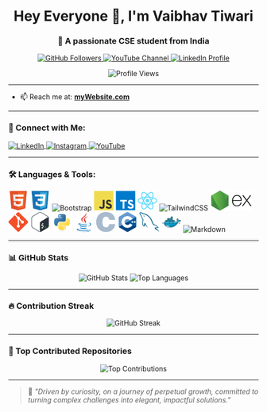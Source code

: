 <h1 align="center">Hey Everyone 👋, I'm Vaibhav Tiwari</h1>

<h3 align="center">🚀 A passionate CSE student from India</h3>

<p align="center">
  <!-- GitHub Follow Badge -->
  <a href="https://github.com/how-vaibhav" target="_blank" rel="noopener noreferrer">
    <img src="https://img.shields.io/github/followers/how-vaibhav?label=Follow&logo=github&style=flat-square&color=333" alt="GitHub Followers" />
  </a>

  <!-- YouTube Subscribe Badge -->
  <a href="https://www.youtube.com/@how-vaibhav" target="_blank" rel="noopener noreferrer">
    <img src="https://img.shields.io/badge/YouTube-Subscribe-red?logo=youtube&style=flat-square" alt="YouTube Channel" />
  </a>

  <!-- LinkedIn Connect Badge -->
  <a href="https://www.linkedin.com/in/how-vaibhav/" target="_blank" rel="noopener noreferrer">
    <img src="https://img.shields.io/badge/LinkedIn-Connect-blue?logo=linkedin&style=flat-square" alt="LinkedIn Profile" />
  </a>
</p>


<p align="center">
  <img src="https://komarev.com/ghpvc/?username=how-vaibhav&label=Profile%20views&color=0e75b6&style=flat" alt="Profile Views" />
</p>

---

- 📫 Reach me at: [**myWebsite.com**](https://myWebsite.com)

---

### 🔗 Connect with Me:

<p align="left">
  <a href="https://www.linkedin.com/in/how-vaibhav/" target="_blank">
    <img align="center" src="https://raw.githubusercontent.com/rahuldkjain/github-profile-readme-generator/master/src/images/icons/Social/linked-in-alt.svg" alt="LinkedIn" height="30" width="40" />
  </a>
  <a href="https://instagram.com/how_vaibhav" target="_blank">
    <img align="center" src="https://raw.githubusercontent.com/rahuldkjain/github-profile-readme-generator/master/src/images/icons/Social/instagram.svg" alt="Instagram" height="30" width="40" />
  </a>
  <a href="https://www.youtube.com/@how-vaibhav" target="_blank">
    <img align="center" src="https://raw.githubusercontent.com/rahuldkjain/github-profile-readme-generator/master/src/images/icons/Social/youtube.svg" alt="YouTube" height="30" width="40" />
  </a>
</p>

---

### 🛠️ Languages & Tools:

<p align="left">
  <img src="https://raw.githubusercontent.com/devicons/devicon/master/icons/html5/html5-original.svg" width="40" height="40" alt="HTML5"/>
  <img src="https://raw.githubusercontent.com/devicons/devicon/master/icons/css3/css3-original.svg" width="40" height="40" alt="CSS3"/>
  <img src="https://www.vectorlogo.zone/logos/getbootstrap/getbootstrap-icon.svg" width="40" height="40" alt="Bootstrap"/>
  <img src="https://raw.githubusercontent.com/devicons/devicon/master/icons/javascript/javascript-original.svg" width="40" height="40" alt="JavaScript"/>
  <img src="https://raw.githubusercontent.com/devicons/devicon/master/icons/typescript/typescript-original.svg" width="40" height="40" alt="TypeScript"/>
  <img src="https://raw.githubusercontent.com/devicons/devicon/master/icons/react/react-original.svg" width="40" height="40" alt="React"/>
  <img src="https://www.vectorlogo.zone/logos/tailwindcss/tailwindcss-icon.svg" width="40" height="40" alt="TailwindCSS"/>
  <img src="https://raw.githubusercontent.com/devicons/devicon/master/icons/nodejs/nodejs-original.svg" width="40" height="40" alt="Node.js"/>
  <img src="https://raw.githubusercontent.com/devicons/devicon/master/icons/express/express-original.svg" width="40" height="40" alt="Express"/>
  <img src="https://raw.githubusercontent.com/devicons/devicon/master/icons/git/git-original.svg" width="40" height="40" alt="Git"/>
  <img src="https://raw.githubusercontent.com/devicons/devicon/master/icons/bash/bash-original.svg" width="40" height="40" alt="Bash"/>
  <img src="https://raw.githubusercontent.com/devicons/devicon/master/icons/python/python-original.svg" width="40" height="40" alt="Python"/>
  <img src="https://raw.githubusercontent.com/devicons/devicon/master/icons/java/java-original.svg" width="40" height="40" alt="Java"/>
  <img src="https://raw.githubusercontent.com/devicons/devicon/master/icons/c/c-original.svg" width="40" height="40" alt="C"/>
  <img src="https://raw.githubusercontent.com/devicons/devicon/master/icons/cplusplus/cplusplus-original.svg" width="40" height="40" alt="C++"/>
  <img src="https://raw.githubusercontent.com/devicons/devicon/master/icons/mysql/mysql-original.svg" width="40" height="40" alt="MySQL"/>
  <img src="https://raw.githubusercontent.com/devicons/devicon/master/icons/docker/docker-original.svg" width="40" height="40" alt="Docker"/>
<img src="https://cdn.simpleicons.org/markdown/000000" width="40" height="40" alt="Markdown"/>


</p>

---

### 📊 GitHub Stats

<div align="center">
  <img src="https://github-readme-stats.vercel.app/api?username=how-vaibhav&show_icons=true&theme=github_dark&hide_border=true" width="48%" alt="GitHub Stats" />
  <img src="https://github-readme-stats.vercel.app/api/top-langs/?username=how-vaibhav&layout=compact&theme=github_dark&hide_border=true" width="48%" alt="Top Languages" />
</div>

---

### 🔥 Contribution Streak

<p align="center">
  <img src="https://streak-stats.demolab.com?user=how-vaibhav&theme=github-dark-blue&hide_border=true" alt="GitHub Streak" />
</p>

---

### 🚀 Top Contributed Repositories

<p align="center">
  <img src="https://github-contributor-stats.vercel.app/api?username=how-vaibhav&limit=5&theme=github_dark&combine_all_yearly_contributions=true" alt="Top Contributions" />
</p>

---

> 🧠 *"Driven by curiosity, on a journey of perpetual growth, committed to turning complex challenges into elegant, impactful solutions."*

